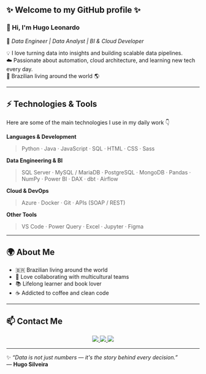 ## ✨ Welcome to my GitHub profile ✨  

### 👋 Hi, I'm **Hugo Leonardo**
🎯 *Data Engineer | Data Analyst | BI & Cloud Developer*

💡 I love turning data into insights and building scalable data pipelines.  
☁️ Passionate about automation, cloud architecture, and learning new tech every day.  
📍 Brazilian living around the world 🌎  

---

## ⚡ Technologies & Tools

Here are some of the main technologies I use in my daily work 👇  

**Languages & Development**
> Python · Java · JavaScript · SQL · HTML · CSS · Sass  

**Data Engineering & BI**
> SQL Server · MySQL / MariaDB · PostgreSQL · MongoDB · Pandas · NumPy · Power BI · DAX · dbt · Airflow  

**Cloud & DevOps**
> Azure · Docker · Git · APIs (SOAP / REST)  

**Other Tools**
> VS Code · Power Query · Excel · Jupyter · Figma  

---

## 🌍 About Me

- 🇧🇷 Brazilian living around the world  
- 🤝 Love collaborating with multicultural teams  
- 📚 Lifelong learner and book lover  
- ☕ Addicted to coffee and clean code  

---

## 📫 Contact Me

<div align="center">

<a href="https://www.linkedin.com/in/huugoleonardo" target="_blank">
  <img src="https://img.shields.io/badge/-LinkedIn-%230077B5?style=for-the-badge&logo=linkedin&logoColor=white" />
</a>

<a href="mailto:hugoleonardoti@gmail.com">
  <img src="https://img.shields.io/badge/Gmail-D14836?style=for-the-badge&logo=gmail&logoColor=white" />
</a>

<a href="https://github.com/huugoleonardo" target="_blank">
  <img src="https://img.shields.io/badge/GitHub-100000?style=for-the-badge&logo=github&logoColor=white" />
</a>

</div>

---

✨ *“Data is not just numbers — it's the story behind every decision.”*  
— **Hugo Silveira**
